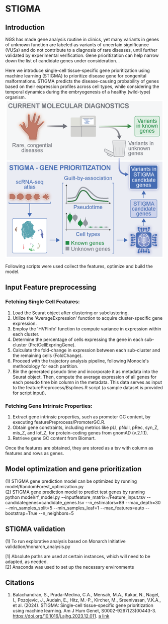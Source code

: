 # STIGMA

## Introduction
NGS has made gene analysis routine in clinics, yet many variants in genes of unknown function are labeled as variants of uncertain significance (VUSs) and do not contribute to a diagnosis of rare diseases, until further validated by experimental verification. Gene prioritization can help narrow down the list of candidate genes under consideration. . 

Here we introduce single-cell tissue-specific gene prioritization using machine learning (STIGMA) to prioritize disease gene for congenital malformations. STIGMA predicts the disease-causing probability of genes based on their expression profiles across cell types, while considering the temporal dynamics during the embryogenesis of a healthy (wild-type) organism.
![alt text](https://github.com/SpielmannLab/STIGMA/blob/main/GraphicalAbstract.png?raw=true)


Following scripts were used collect the features, optimize and build the model. <br />

## Input Feature preprocessing<br />
### Fetching Single Cell Features: <br />

1.	Load the Seurat object after clustering or subclustering. <br />
2.	Utilize the 'AverageExpression' function to acquire cluster-specific gene expression. <br />
3.	Employ the 'HVFInfo' function to compute variance in expression within each cluster. <br />
4.	Determine the percentage of cells expressing the gene in each sub-cluster (PrctCellExpringGene). <br />
5.	Calculate the fold-change in expression between each sub-cluster and the remaining cells (FoldChange). <br />
6.	Proceed with the trajectory analysis pipeline, following Monocle's methodology for each partition. <br />
7.	Bin the generated pseudo time and incorporate it as metadata into the Seurat object. Then, compute the average expression of all genes for each pseudo time bin column in the metadata. This data serves as input to the featurePreprocess/Bsplines.R script (a sample dataset is provided for script input). <br />

### Fetching Gene Intrinsic Properties: <br />

1.	Extract gene intrinsic properties, such as promoter GC content, by executing featurePreprocess/PromoterGC.R. <br />
2.	Obtain gene constraints, including metrics like pLI, pNull, pRec, syn_Z, mis_Z, and lof_Z, for protein-coding genes from gnomAD (v.2.1.1). <br />
3.	Retrieve gene GC content from Biomart. <br />

Once the features are obtained, they are stored as a tsv with column as features and rows as genes. <br />


## Model optimization and gene prioritization<br />
(1) STIGMA gene prediction model can be optimized by running model/RandomForest_optimization.py <br />
(2) STIGMA gene prediction model to predict test genes by running <br />
python model/rf_model.py --inputfeature_matrix=/Feature_input.tsv --candidategenes=candidate_genes.tsv --n_estimators=89 --max_depth=30 --min_samples_split=5 --min_samples_leaf=1 --max_features=auto --bootstrap=True --n_neighbors=5 <br />

## STIGMA validation <br />
(1) To run explorative analysis based on Monarch Initiative validation/monarch_analysis.py <br />


[1] Absolute paths are used at certain instances, which will need to be adapted, as needed. <br />
[2] Anaconda was used to set up the necessary environments <br />

## Citations
1. Balachandran, S., Prada-Medina, C.A., Mensah, M.A., Kakar, N., Nagel, I., Pozojevic, J., Audain, E., Hitz, M.-P., Kircher, M., Sreenivasan, V.K.A., et al. (2024). STIGMA: Single-cell tissue-specific gene prioritization using machine learning. Am J Hum Genet, S0002-9297(23)00443-3. https://doi.org/10.1016/j.ajhg.2023.12.011. [a link](https://doi.org/10.1016/j.ajhg.2023.12.011)

